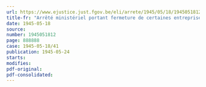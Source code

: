 ```yaml
---
url: https://www.ejustice.just.fgov.be/eli/arrete/1945/05/18/1945051812/justel
title-fr: "Arrêté ministériel portant fermeture de certaines entreprises ayant enfreint la réglementation concernant l'approvisionnement du pays"
date: 1945-05-18
source:
number: 1945051812
page: 888888
case: 1945-05-18/41
publication: 1945-05-24
starts:
modifies:
pdf-original:
pdf-consolidated:
---
```


